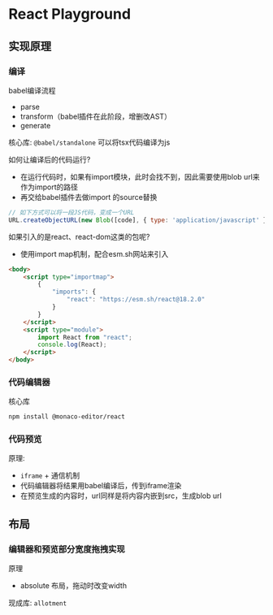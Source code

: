 # React Playground

## 实现原理

### 编译

babel编译流程
- parse
- transform（babel插件在此阶段，增删改AST）
- generate

核心库: `@babel/standalone` 可以将tsx代码编译为js

如何让编译后的代码运行?
- 在运行代码时，如果有import模块，此时会找不到，因此需要使用blob url来作为import的路径
- 再交给babel插件去做import 的source替换

```js
// 如下方式可以将一段JS代码，变成一个URL
URL.createObjectURL(new Blob([code], { type: 'application/javascript' }))
```

如果引入的是react、react-dom这类的包呢?

- 使用import map机制，配合esm.sh网站来引入

```html
<body>
    <script type="importmap">
        {
            "imports": {
                "react": "https://esm.sh/react@18.2.0"
            }
        }
    </script>
    <script type="module">
        import React from "react";
        console.log(React);
    </script>
</body>
```

### 代码编辑器

核心库

```bash
npm install @monaco-editor/react
```

### 代码预览

原理: 
- `iframe` + 通信机制
- 代码编辑器将结果用babel编译后，传到iframe渲染
- 在预览生成的内容时，url同样是将内容内嵌到src，生成blob url


## 布局

### 编辑器和预览部分宽度拖拽实现

原理
- absolute 布局，拖动时改变width

现成库: `allotment`

